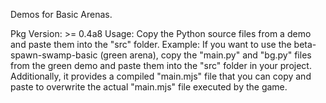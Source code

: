 Demos for Basic Arenas.


Pkg Version: >= 0.4a8
Usage: Copy the Python source files from a demo and paste them into the "src" folder.
Example: If you want to use the beta-spawn-swamp-basic (green arena), copy the "main.py" and "bg.py" files from the green demo and paste them into the "src" folder in your project.
Additionally, it provides a compiled "main.mjs" file that you can copy and paste to overwrite the actual "main.mjs" file executed by the game.
